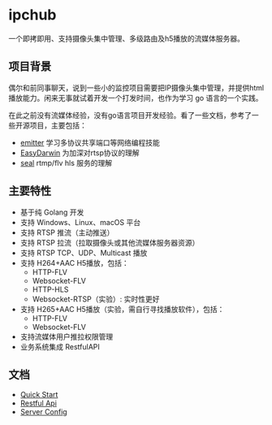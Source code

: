 # ipchub
一个即拷即用、支持摄像头集中管理、多级路由及h5播放的流媒体服务器。

## 项目背景
偶尔和前同事聊天，说到一些小的监控项目需要把IP摄像头集中管理，并提供html播放能力。闲来无事就试着开发一个打发时间，也作为学习 go 语言的一个实践。

在此之前没有流媒体经验，没有go语言项目开发经验。看了一些文档，参考了一些开源项目，主要包括：
+ [emitter](https://github.com/emitter-io/emitter) 学习多协议共享端口等网络编程技能
+ [EasyDarwin](https://github.com/EasyDarwin/EasyDarwin) 为加深对rtsp协议的理解
+ [seal](https://github.com/calabashdad/seal.git) rtmp/flv hls 服务的理解


## 主要特性

+ 基于纯 Golang 开发
+ 支持 Windows、Linux、macOS 平台
+ 支持 RTSP 推流（主动推送）
+ 支持 RTSP 拉流（拉取摄像头或其他流媒体服务器资源）
+ 支持 RTSP TCP、UDP、Multicast 播放
+ 支持 H264+AAC H5播放，包括：
    + HTTP-FLV
    + Websocket-FLV
    + HTTP-HLS
    + Websocket-RTSP（实验）: 实时性更好
+ 支持 H265+AAC H5播放（实验，需自行寻找播放软件），包括：
    + HTTP-FLV
    + Websocket-FLV
+ 支持流媒体用户推拉权限管理
+ 业务系统集成 RestfulAPI

## 文档
+ [Quick Start](/docs/quickstart.md)
+ [Restful Api](/docs/apis.md)
+ [Server Config](/docs/config.md)
